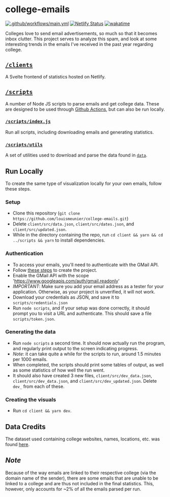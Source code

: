 # college-emails

[![.github/workflows/main.yml](https://github.com/louismeunier/college-emails/actions/workflows/main.yml/badge.svg?branch=main)](https://github.com/louismeunier/college-emails/actions/workflows/main.yml)  [![Netlify Status](https://api.netlify.com/api/v1/badges/dd371a6d-634c-45fb-aafa-5504f9f01da5/deploy-status)](https://app.netlify.com/sites/college-emails/deploys)  [![wakatime](https://wakatime.com/badge/user/c57db544-da7e-4c2e-b0b7-ff7d3d0a1c37/project/4535d80e-a1e1-45cf-b8cf-993cfde2dc45.svg)](https://wakatime.com/badge/user/c57db544-da7e-4c2e-b0b7-ff7d3d0a1c37/project/4535d80e-a1e1-45cf-b8cf-993cfde2dc45)

Colleges love to send email advertisements, so much so that it becomes inbox clutter. This project serves to analyze this spam, and look at some interesting trends in the emails I've received in the past year regarding college.

## [`/clients`](/clients) 

A Svelte frontend of statistics hosted on Netlify.

## [`/scripts`](/scripts)
A number of Node JS scripts to parse emails and get college data. These are designed to be used through [Github Actions](/.github/workflows/main.yml), but can also be run locally.

### [`/scripts/index.js`](/scripts/index.js)
Run all scripts, including downloading emails and generating statistics.

### [`/scripts/utils`](/scripts/utils)
A set of utilities used to download and parse the data found in [`data`](/scripts/data).

## Run Locally

To create the same type of visualization locally for your own emails, follow these steps.

### Setup
- Clone this repository (`git clone https://github.com/louismeunier/college-emails.git`)
- Delete `client/src/data.json`, `client/src/dates.json`, and `client/src/updated.json`.
- While in the directory containing the repo, run `cd client && yarn && cd ../scripts && yarn` to install dependencies.

### Authentication
- To access your emails, you'll need to authenticate with the GMail API.
- Follow [these steps](https://developers.google.com/workspace/guides/create-project) to create the project.
- Enable the GMail API with the scope 'https://www.googleapis.com/auth/gmail.readonly'
- *IMPORTANT*: Make sure you add your email address as a tester for your application. Otherwise, as your project is unverified, it will not work.
- Download your credentials as JSON, and save it to `scripts/credentials.json`
- Run `node scripts`, and if your setup was done correctly, it should prompt you to visit a URL and authenticate. This should save a file `scripts/token.json`.

### Generating the data
- Run `node scripts` a second time. It should now actually run the program, and regularly print output to the screen indicating progress. 
- *Note*: it can take quite a while for the scripts to run, around 1.5 minutes per 1000 emails.
- When completed, the scripts should print some tables of output, as well as some statistics of how well the run went.
- It should also have created 3 new files, `client/src/dev_data.json`, `client/src/dev_data.json`, and `client/src/dev_updated.json`. Delete `dev_` from each of these.

### Creating the visuals
- Run `cd client && yarn dev`.

## Data Credits

The dataset used containing college websites, names, locations, etc. was found [here](https://data.ed.gov/dataset/college-scorecard-all-data-files-through-6-2020/resources).

## *Note*

Because of the way emails are linked to their respective college (via the domain name of the sender), there are some emails that are unable to be linked to a college and are thus not included in the final statistics. This, however, only accounts for ~2% of all the emails parsed per run.
